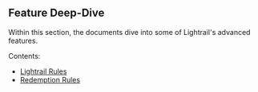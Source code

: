## Feature Deep-Dive
Within this section, the documents dive into some of Lightrail's advanced features.

Contents:
- [Lightrail Rules](lightrail-rules.md)
- [Redemption Rules](redemption-rules.md)


